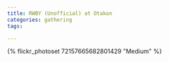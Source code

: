```yaml
---
title: RWBY (Unofficial) at Otakon
categories: gathering
tags: 

---
```


{% flickr_photoset 72157665682801429 "Medium" %}